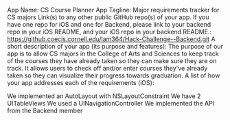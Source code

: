 App Name: CS Course Planner
App Tagline: Major requirements tracker for CS majors
Link(s) to any other public GitHub repo(s) of your app. If you have one repo for iOS and one for Backend, please link to your backend repo in your iOS README, and your iOS repo in your backend README.: https://github.coecis.cornell.edu/lam364/Hack-Challenge--Backend.git
A short description of your app (its purpose and features): The purpose of our app is to allow CS majors in the College of Arts and Sciences to keep track of the courses they have already taken so they can make sure they are on track. It allows users to check off and/or enter courses they've already taken so they can visualize their progress towards graduation.
A list of how your app addresses each of the requirements (iOS):

We implemented an AutoLayout with NSLayoutConstraint
We have 2 UITableViews
We used a UINavigationController
We implemented the API from the Backend member

